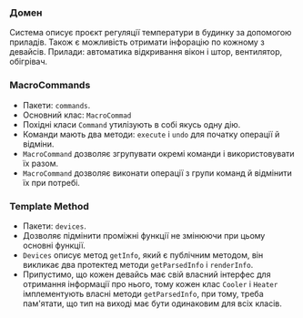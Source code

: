 ### Домен

Система описує проєкт регуляції температури в будинку за допомогою приладів. Також є можливість отримати інфорацію по кожному з девайсів.
Прилади: автоматика відкривання вікон і штор, вентилятор, обігрівач.

### MacroCommands

- Пакети: `commands`.
- Основний клас: `MacroCommad`
- Похідні класи `Command` утилізують в собі якусь одну дію.
- Команди мають два методи: `execute` i `undo` для початку операції й відміни.
- `MacroCommand` дозволяє згрупувати окремі команди і використовувати їх разом.
- `MacroCommand` дозволяє виконати операції з групи команд й відмінити їх при потребі.

### Template Method

- Пакети: `devices`.
- Дозволяє підмінити проміжні функції не змінюючи при цьому основні функції.
- `Devices` описує метод `getInfo`, який є публічним методом, він викликає два протектед методи `getParsedInfo` i `renderInfo`.
- Припустимо, що кожен девайсь має свій власний інтерфес для отримання інформації про нього, тому кожен клас `Cooler` i `Heater` імплементують власні методи `getParsedInfo`, при тому, треба пам'ятати, що тип на виході має бути одинаковим для всіх класів.
